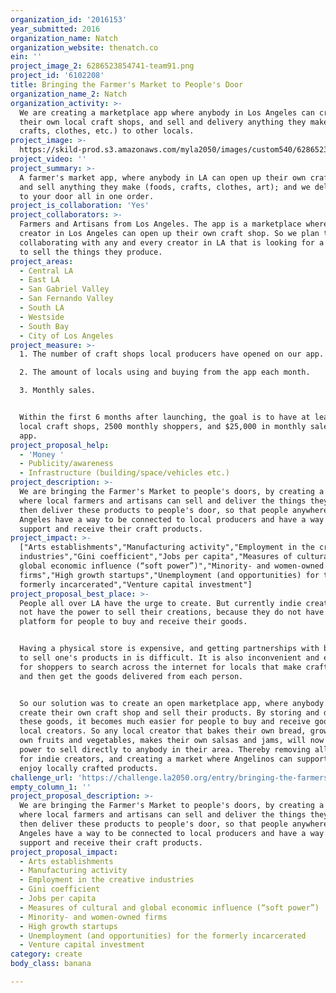 ```yaml
---
organization_id: '2016153'
year_submitted: 2016
organization_name: Natch
organization_website: thenatch.co
ein: ''
project_image_2: 6286523854741-team91.png
project_id: '6102208'
title: Bringing the Farmer's Market to People's Door
organization_name_2: Natch
organization_activity: >-
  We are creating a marketplace app where anybody in Los Angeles can create
  their own local craft shops, and sell and delivery anything they make (foods,
  crafts, clothes, etc.) to other locals.
project_image: >-
  https://skild-prod.s3.amazonaws.com/myla2050/images/custom540/6286523854741-team91.png
project_video: ''
project_summary: >-
  A farmer's market app, where anybody in LA can open up their own craft shop
  and sell anything they make (foods, crafts, clothes, art); and we deliver it
  to your door all in one order.
project_is_collaboration: 'Yes'
project_collaborators: >-
  Farmers and Artisans from Los Angeles. The app is a marketplace where any
  creator in Los Angeles can open up their own craft shop. So we plan to be
  collaborating with any and every creator in LA that is looking for a platform
  to sell the things they produce.
project_areas:
  - Central LA
  - East LA
  - San Gabriel Valley
  - San Fernando Valley
  - South LA
  - Westside
  - South Bay
  - City of Los Angeles
project_measure: >-
  1. The number of craft shops local producers have opened on our app.

  2. The amount of locals using and buying from the app each month.

  3. Monthly sales.


  Within the first 6 months after launching, the goal is to have at least 300
  local craft shops, 2500 monthly shoppers, and $25,000 in monthly sales on the
  app.
project_proposal_help:
  - 'Money '
  - Publicity/awareness
  - Infrastructure (building/space/vehicles etc.)
project_description: >-
  We are bringing the Farmer's Market to people's doors, by creating a platform
  where local farmers and artisans can sell and deliver the things they make. We
  then deliver these products to people's door, so that people anywhere in Los
  Angeles have a way to be connected to local producers and have a way to find,
  support and receive their craft products.
project_impact: >-
  ["Arts establishments","Manufacturing activity","Employment in the creative
  industries","Gini coefficient","Jobs per capita","Measures of cultural and
  global economic influence (“soft power”)","Minority- and women-owned
  firms","High growth startups","Unemployment (and opportunities) for the
  formerly incarcerated","Venture capital investment"]
project_proposal_best_place: >-
  People all over LA have the urge to create. But currently indie creators do
  not have the power to sell their creations, because they do not have a
  platform for people to buy and receive their goods. 


  Having a physical store is expensive, and getting partnerships with big chains
  to sell one's products in is difficult. It is also inconvenient and expensive
  for shoppers to search across the internet for locals that make craft goods,
  and then get the goods delivered from each person.


  So our solution was to create an open marketplace app, where anybody could
  create their own craft shop and sell their products. By storing and delivering
  these goods, it becomes much easier for people to buy and receive goods from
  local creators. So any local creator that bakes their own bread, grows their
  own fruits and vegetables, makes their own salsas and jams, will now have the
  power to sell directly to anybody in their area. Thereby removing all barriers
  for indie creators, and creating a market where Angelinos can support and
  enjoy locally crafted products.
challenge_url: 'https://challenge.la2050.org/entry/bringing-the-farmers-market-to-peoples-door'
empty_column_1: ''
project_proposal_description: >-
  We are bringing the Farmer's Market to people's doors, by creating a platform
  where local farmers and artisans can sell and deliver the things they make. We
  then deliver these products to people's door, so that people anywhere in Los
  Angeles have a way to be connected to local producers and have a way to find,
  support and receive their craft products.
project_proposal_impact:
  - Arts establishments
  - Manufacturing activity
  - Employment in the creative industries
  - Gini coefficient
  - Jobs per capita
  - Measures of cultural and global economic influence (“soft power”)
  - Minority- and women-owned firms
  - High growth startups
  - Unemployment (and opportunities) for the formerly incarcerated
  - Venture capital investment
category: create
body_class: banana

---
```

